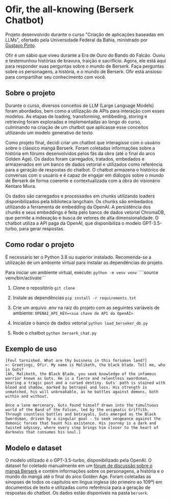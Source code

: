 # Ofir, the all-knowing (Berserk Chatbot)
Projeto desenvolvido durante o curso "Criação de aplicações baseadas em LLMs", ofertado pela Universidade Federal da Bahia, ministrado por [Gustavo Pinto](https://github.com/gustavopinto).

Ofir é um sábio que viveu durante a Era de Ouro do Bando do Falcão. Ouviu e testemunhou histórias de bravura, traição e sacrifício. Agora, ele está aqui para responder suas perguntas sobre o mundo de Berserk. Faça perguntas sobre os personagens, a história, e o mundo de Berserk. Ofir está ansioso para compartilhar seu conhecimento com você.

## Sobre o projeto

Durante o curso, diversos conceitos de LLM (Large Language Models) foram abordados, bem como a utilização de APIs para interação com esses modelos. As etapas de loading, transforming, embbeding, storing e retrieving foram exploradas e implementadas ao longo do curso, culminando na criação de um chatbot que aplicasse esse conceitos 
utilizando um modelo generativo de texto.

Como projeto final, decidi criar um chatbot que interagisse com o usuário sobre o clássico mangá Berserk. Foram coletadas informações sobre a história em fórums desenvolvidos pelos fãs da obra (até o final do arco Golden Age). Os dados foram carregados, tratados, embedados e armazenados em um banco de dados vetorial e utilizados como referência para a geração de respostas do chatbot. O chatbot armazena o histórico de conversas com o usuário e é capaz de engajar em diálogos sobre o mundo de Berserk de forma coerente e contextualizada com a obra do visionário Kentaro Miura.

Os dados são carregados e processados em chunks utilizando loaders disponibilizados pela biblioteca langchain. Os chunks são embedados utilizando a ferramenta de embedding da OpenAI. A persistência dos chunks e seus embeddings é feita pelo banco de dados vetorial ChromaDB, que permite a indexação e busca de vetores de alta dimensionalidade. O chatbot utiliza a API paga da OpenAI, que disponibiliza o modelo GPT-3.5-turbo, para gerar respostas.

## Como rodar o projeto
É necessário ter o Python 3.8 ou superior instalado. Recomenda-se a utilização de um ambiente virtual para instalar as dependências do projeto.

Para iniciar um ambiente virtual, execute:
```python -m venv venv```
````source venv/bin/activate```

1. Clone o repositório
```git clone```

2. Instale as dependências
```pip install -r requirements.txt```

3. Crie um arquivo .env na raiz do projeto com as seguintes variáveis de ambiente:
```OPENAI_API_KEY=<sua chave de API da OpenAI>```

4. Inicialize o banco de dados vetorial
```python load_berseker_db.py```

5. Rode o chatbot
```python berserk_chat.py```


## Exemplo de uso
```
[Foul tarnished. What are thy buisness in this forsaken land?]
>: Greetings, Ofir. My name is Maliketh, the black blade. Tell me, who is Guts?
[Ah, Maliketh, the Black Blade, you seek knowledge of the infamous warrior known as Guts. He is a fierce and relentless swordsman, bearing a tragic past and a cursed destiny. Guts' path is stained with blood and shadow, marked by betrayal and loss. His strength is unmatched, his will unbreakable, as he battles against demons, both within and without.

Once a lone mercenary, Guts found himself drawn into the tumultuous world of the Band of the Falcon, led by the enigmatic Griffith. Through countless battles and betrayals, Guts emerged as the Black Swordsman, driven by a singular goal - to seek vengeance against the demonic forces that haunt his existence. His journey is a dark and twisted odyssey, where every step brings him closer to the heart of darkness that consumes his soul.]
```	

## Modelo e dataset
O modelo utilizado é o GPT-3.5-turbo, disponibilizado pela OpenAI. O dataset foi coletado manualmente em um [fórum de discussão sobre o mangá Berserk](https://berserk.fandom.com/) e contém informações sobre os personagens, a história e o mundo do mangá até o final do arco Golden Age. Foram coletadas as sinopses de todos os capítulos em língua inglesa (do primeiro ao 109º) em documentos de texto e utilizadas como referência para a geração de respostas do chatbot. Os dados estão disponíveis na pasta `berserk`.
